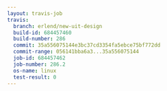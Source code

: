```yaml
---
layout: travis-job
travis:
  branch: erlend/new-uit-design
  build-id: 684457460
  build-number: 286
  commit: 35a556075144e3bc37cd3354fa5ebce75bf772dd
  commit-range: 056141bba6a3...35a556075144
  job-id: 684457462
  job-number: 286.2
  os-name: linux
  test-result: 0
---
```

